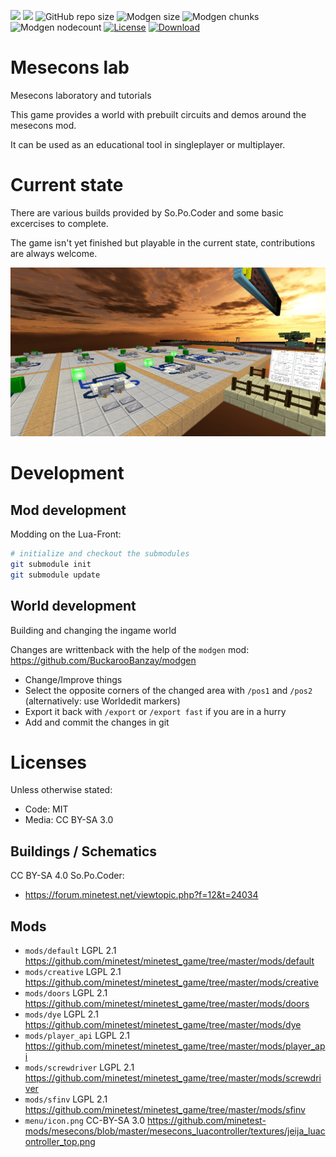 
![](https://github.com/BuckarooBanzay/mesecons_lab/workflows/luacheck/badge.svg)
![](https://github.com/BuckarooBanzay/mesecons_lab/workflows/test/badge.svg)
![GitHub repo size](https://img.shields.io/github/repo-size/buckaroobanzay/mesecons_lab)
![Modgen size](https://byob.yarr.is/BuckarooBanzay/mesecons_lab/size)
![Modgen chunks](https://byob.yarr.is/BuckarooBanzay/mesecons_lab/chunks)
![Modgen nodecount](https://byob.yarr.is/BuckarooBanzay/mesecons_lab/node_count)
[![License](https://img.shields.io/badge/License-MIT%20and%20CC%20BY--SA%203.0-green.svg)](license.txt)
[![Download](https://img.shields.io/badge/Download-ContentDB-blue.svg)](https://content.minetest.net/packages/BuckarooBanzay/mesecons_lab)


# Mesecons lab

Mesecons laboratory and tutorials

This game provides a world with prebuilt circuits and demos around the mesecons mod.

It can be used as an educational tool in singleplayer or multiplayer.

# Current state

There are various builds provided by So.Po.Coder and some basic excercises to complete.

The game isn't yet finished but playable in the current state, contributions are always welcome.

![Screenshot](./menu/background.png)

# Development

## Mod development

Modding on the Lua-Front:

```bash
# initialize and checkout the submodules
git submodule init
git submodule update
```

## World development

Building and changing the ingame world

Changes are writtenback with the help of the `modgen` mod:
https://github.com/BuckarooBanzay/modgen

* Change/Improve things
* Select the opposite corners of the changed area with `/pos1` and `/pos2` (alternatively: use Worldedit markers)
* Export it back with `/export` or `/export fast` if you are in a hurry
* Add and commit the changes in git

# Licenses

Unless otherwise stated:
* Code: MIT
* Media: CC BY-SA 3.0

## Buildings / Schematics

CC BY-SA 4.0 So.Po.Coder:
* https://forum.minetest.net/viewtopic.php?f=12&t=24034


## Mods

* `mods/default` LGPL 2.1 https://github.com/minetest/minetest_game/tree/master/mods/default
* `mods/creative` LGPL 2.1 https://github.com/minetest/minetest_game/tree/master/mods/creative
* `mods/doors` LGPL 2.1 https://github.com/minetest/minetest_game/tree/master/mods/doors
* `mods/dye` LGPL 2.1 https://github.com/minetest/minetest_game/tree/master/mods/dye
* `mods/player_api` LGPL 2.1 https://github.com/minetest/minetest_game/tree/master/mods/player_api
* `mods/screwdriver` LGPL 2.1 https://github.com/minetest/minetest_game/tree/master/mods/screwdriver
* `mods/sfinv` LGPL 2.1 https://github.com/minetest/minetest_game/tree/master/mods/sfinv
* `menu/icon.png` CC-BY-SA 3.0 https://github.com/minetest-mods/mesecons/blob/master/mesecons_luacontroller/textures/jeija_luacontroller_top.png
